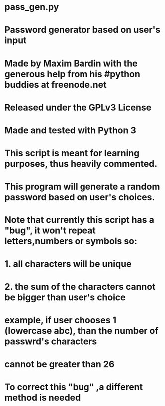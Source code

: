 # pass_gen.py
# Password generator based on user's input 

# Made by Maxim Bardin with the generous help from his #python buddies at freenode.net
# Released under the GPLv3 License
# Made and tested with Python 3

# This script is meant for learning purposes, thus heavily commented.

# This program will generate a random password based on user's choices.

# Note that currently this script has a "bug", it won't repeat letters,numbers or symbols so:
# 1. all characters will be unique
# 2. the sum of the characters cannot be bigger than user's choice
# example, if user chooses 1 (lowercase abc), than the number of passwrd's characters
# cannot be greater than 26
# To correct this "bug" ,a different method is needed
